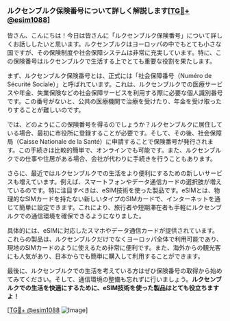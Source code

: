 ### ルクセンブルク保険番号について詳しく解説します[[TG💪+ @esim1088](https://t.me/s/esim1088)]

皆さん、こんにちは！今日は皆さんに「ルクセンブルク保険番号」について詳しくお話ししたいと思います。ルクセンブルクはヨーロッパの中でもとても小さな国ですが、その保険制度や社会保障システムは非常に充実しています。特に、この保険番号はルクセンブルクで生活する上でとても重要な役割を果たします。

まず、ルクセンブルク保険番号とは、正式には「社会保障番号（Numéro de Sécurité Sociale）」と呼ばれています。これは、ルクセンブルクでの医療サービスや年金、失業保険などの社会保障サービスを利用する際に必要な個人識別番号です。この番号がないと、公共の医療機関で治療を受けたり、年金を受け取ったりすることが難しいのです。

では、どのようにこの保険番号を得るのでしょうか？ルクセンブルクに居住している場合、最初に市役所に登録することが必要です。そして、その後、社会保障局（Caisse Nationale de la Santé）に申請することで保険番号が発行されます。この手続きは比較的簡単で、オンラインでも可能です。また、ルクセンブルクでの仕事や住居がある場合、会社が代わりに手続きを行うこともあります。

さらに、最近ではルクセンブルクでの生活をより便利にするための新しいサービスも増えています。例えば、スマートフォンやデータ通信カードの選択肢が増えているのです。特に注目すべきは、eSIM技術を使った製品です。eSIMとは、物理的なSIMカードを持たない新しいタイプのSIMカードで、インターネットを通じて簡単に設定できます。これにより、旅行者や短期滞在者も手軽にルクセンブルクでの通信環境を確保できるようになりました。

具体的には、eSIMに対応したスマホやデータ通信カードが提供されています。これらの製品は、ルクセンブルクだけでなくヨーロッパ全体で利用可能であり、現地のSIMカードのように使えるため非常に便利です。また、海外からの観光客にも人気があり、日本からでも簡単に購入して利用することができます。

最後に、ルクセンブルクでの生活を考えている方はぜひ保険番号の取得から始めてみてください。そして、通信環境の整備も忘れずに行いましょう。**ルクセンブルクでの生活を快適にするために、eSIM技術を使った製品はとても役立ちますよ！**

[[TG💪+ @esim1088](https://t.me/s/esim1088) ![Image](https://i.postimg.cc/Y0z9fWf4/image.png)]